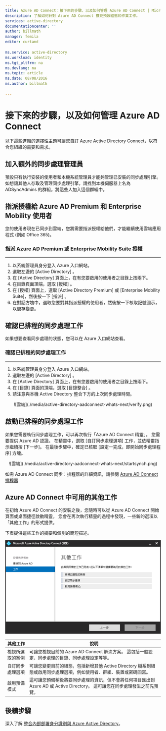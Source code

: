 ```yaml
---
title: Azure AD Connect：接下來的步驟，以及如何管理 Azure AD Connect | Microsoft Docs
description: 了解如何針對 Azure AD Connect 擴充預設組態和作業工作。
services: active-directory
documentationcenter: ''
author: billmath
manager: femila
editor: curtand

ms.service: active-directory
ms.workload: identity
ms.tgt_pltfrm: na
ms.devlang: na
ms.topic: article
ms.date: 08/08/2016
ms.author: billmath

---
```

# <a name="next-steps-and-how-to-manage-azure-ad-connect"></a>接下來的步驟，以及如何管理 Azure AD Connect
以下這些進階的選擇性主題可讓您自訂 Azure Active Directory Connect，以符合您組織的需要和需求。  

## <a name="add-additional-sync-administrators"></a>加入額外的同步處理管理員
預設只有執行安裝的使用者和本機系統管理員才能夠管理已安裝的同步處理引擎。 如想讓其他人存取及管理同步處理引擎，請找到本機伺服器上名為 ADSyncAdmins 的群組，將這些人加入這個群組中。

## <a name="assigning-licenses-to-azure-ad-premium-and-enterprise-mobility-users"></a>指派授權給 Azure AD Premium 和 Enterprise Mobility 使用者
您的使用者現在已同步到雲端，您將需要指派授權給他們，才能繼續使用雲端應用程式 (例如 Office 365)。

### <a name="to-assign-an-azure-ad-premium-or-enterprise-mobility-suite-license"></a>指派 Azure AD Premium 或 Enterprise Mobility Suite 授權
- - -
1. 以系統管理員身分登入 Azure 入口網站。
2. 選取左邊的 [Active Directory] 。
3. 在 [Active Directory] 頁面上，在有您要啟用的使用者之目錄上按兩下。
4. 在目錄頁面頂端，選取 [授權] 。
5. 在 [授權] 頁面上，選取 [Active Directory Premium] 或 [Enterprise Mobility Suite]，然後按一下 [指派] 。
6. 在對話方塊中，選取您要對其指派授權的使用者，然後按一下核取記號圖示，以儲存變更。

## <a name="verifying-the-scheduled-synchronization-task"></a>確認已排程的同步處理工作
如果想要查看同步處理的狀態，您可以在 Azure 入口網站查看。

### <a name="to-verify-the-scheduled-synchronization-task"></a>確認已排程的同步處理工作
- - -
1. 以系統管理員身分登入 Azure 入口網站。
2. 選取左邊的 [Active Directory] 。
3. 在 [Active Directory] 頁面上，在有您要啟用的使用者之目錄上按兩下。
4. 在 [目錄] 頁面的頂端，選取 [目錄整合] 。
5. 請注意與本機 Active Directory 整合下方的上次同步處理時間。

<center>![雲端](./media/active-directory-aadconnect-whats-next/verify.png)</center>

## <a name="starting-a-scheduled-synchronization-task"></a>啟動已排程的同步處理工作
如果您需要執行同步處理工作，可以再次執行「Azure AD Connect 精靈」。  您需要提供 Azure AD 認證。  在精靈中，選取 [自訂同步處理選項]  工作，並依精靈指示繼續按 [下一步]。 在最後步驟中，確定已核取 [設定一完成，即開始同步處理程序]  方塊。

<center>![雲端](./media/active-directory-aadconnect-whats-next/startsynch.png)</center>

如需 Azure AD Connect 同步：排程器的詳細資訊，請參閱 [Azure AD Connect 排程器](active-directory-aadconnectsync-feature-scheduler.md)

## <a name="additional-tasks-available-in-azure-ad-connect"></a>Azure AD Connect 中可用的其他工作
在初始 Azure AD Connect 的安裝之後，您隨時可以從 Azure AD Connect 開始頁面或桌面捷徑啟動精靈。  您會在再次執行精靈的過程中發現，一些新的選項以「其他工作」的形式提供。  

下表提供這些工作的摘要和個別的簡短描述。

![加入規則](./media/active-directory-aadconnect-whats-next/addtasks.png)

| 其他工作 | 說明 |
| --- | --- |
| 檢視所選取的案例 |可讓您檢視目前的 Azure AD Connect 解決方案。  這包括一般設定、同步處理的目錄、同步處理設定等等。 |
| 自訂同步處理選項 |可讓您變更目前的組態，包括新增其他 Active Directory 樹系到組態或啟用同步處理選項，例如使用者、群組、裝置或密碼回寫。 |
| 啟用預備模式 |這可讓您預備稍後將要同步處理的資訊，但不會將任何項目匯出到 Azure AD 或 Active Directory。  這可讓您在同步處理發生之前先預覽。 |

## <a name="next-steps"></a>後續步驟
深入了解 [整合內部部署身分識別與 Azure Active Directory](active-directory-aadconnect.md)。

<!--HONumber=Oct16_HO2-->


